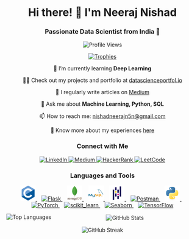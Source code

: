 <!-- Header Section -->
<h1 align="center">Hi there! 👋 I'm Neeraj Nishad</h1>
<h3 align="center">Passionate Data Scientist from India 🚀</h3>

<!-- Profile Views Badge -->
<p align="center">
  <img src="https://komarev.com/ghpvc/?username=nishadneeraj1&label=Profile%20views&color=0e75b6&style=flat" alt="Profile Views" />
</p>

<!-- Trophies -->
<p align="center">
  <a href="https://github.com/ryo-ma/github-profile-trophy">
    <img src="https://github-profile-trophy.vercel.app/?username=nishadneeraj1" alt="Trophies" />
  </a>
</p>

<!-- Introduction -->
<p align="center">
  🌱 I’m currently learning <strong>Deep Learning</strong>
</p>

<!-- Projects and Portfolio -->
<p align="center">
  👨‍💻 Check out my projects and portfolio at <a href="https://www.datascienceportfol.io/neeraj454">datascienceportfol.io</a>
</p>

<!-- Articles -->
<p align="center">
  📝 I regularly write articles on <a href="https://nishadneeraj.medium.com/">Medium</a>
</p>

<!-- Ask Me About -->
<p align="center">
  💬 Ask me about <strong>Machine Learning, Python, SQL</strong>
</p>

<!-- Contact Information -->
<p align="center">
  📫 How to reach me: <a href="mailto:nishadneerajn5n@gmail.com">nishadneerajn5n@gmail.com</a>
</p>

<!-- Experience -->
<p align="center">
  📄 Know more about my experiences <a href="https://drive.google.com/file/d/1wHEdOrnPRei95h0vGvxJAfTLc-oZYmq9/view?usp=sharing">here</a>
</p>

<!-- Social Media Links -->
<h3 align="center">Connect with Me</h3>
<p align="center">
  <a href="https://linkedin.com/in/neerajn5n" target="_blank">
    <img src="https://raw.githubusercontent.com/rahuldkjain/github-profile-readme-generator/master/src/images/icons/Social/linked-in-alt.svg" alt="LinkedIn" height="30" width="40" />
  </a>
  <a href="https://medium.com/@nishadneeraj.medium.com" target="_blank">
    <img src="https://raw.githubusercontent.com/rahuldkjain/github-profile-readme-generator/master/src/images/icons/Social/medium.svg" alt="Medium" height="30" width="40" />
  </a>
  <a href="https://www.hackerrank.com/nishadneerajn5n?hr_r=1" target="_blank">
    <img src="https://raw.githubusercontent.com/rahuldkjain/github-profile-readme-generator/master/src/images/icons/Social/hackerrank.svg" alt="HackerRank" height="30" width="40" />
  </a>
  <a href="https://leetcode.com/neerajn5n/" target="_blank">
    <img src="https://raw.githubusercontent.com/rahuldkjain/github-profile-readme-generator/master/src/images/icons/Social/leet-code.svg" alt="LeetCode" height="30" width="40" />
  </a>
</p>

<!-- Languages and Tools -->
<h3 align="center">Languages and Tools</h3>
<p align="center">
  <a href="https://www.cprogramming.com/" target="_blank" rel="noreferrer">
    <img src="https://raw.githubusercontent.com/devicons/devicon/master/icons/c/c-original.svg" alt="C" width="40" height="40"/>
  </a>
  <span>&nbsp;&nbsp;</span>
  <a href="https://flask.palletsprojects.com/" target="_blank" rel="noreferrer">
    <img src="https://www.vectorlogo.zone/logos/pocoo_flask/pocoo_flask-icon.svg" alt="Flask" width="40" height="40"/>
  </a>
  <span>&nbsp;&nbsp;</span>
  <a href="https://www.mongodb.com/" target="_blank" rel="noreferrer">
    <img src="https://raw.githubusercontent.com/devicons/devicon/master/icons/mongodb/mongodb-original-wordmark.svg" alt="MongoDB" width="40" height="40"/>
  </a>
  <span>&nbsp;&nbsp;</span>
  <a href="https://www.mysql.com/" target="_blank" rel="noreferrer">
    <img src="https://raw.githubusercontent.com/devicons/devicon/master/icons/mysql/mysql-original-wordmark.svg" alt="MySQL" width="40" height="40"/>
  </a>
  <span>&nbsp;&nbsp;</span>
  <a href="https://pandas.pydata.org/" target="_blank" rel="noreferrer">
    <img src="https://raw.githubusercontent.com/devicons/devicon/2ae2a900d2f041da66e950e4d48052658d850630/icons/pandas/pandas-original.svg" alt="Pandas" width="40" height="40"/>
  </a>
  <span>&nbsp;&nbsp;</span>
  <a href="https://postman.com" target="_blank" rel="noreferrer">
    <img src="https://www.vectorlogo.zone/logos/getpostman/getpostman-icon.svg" alt="Postman" width="40" height="40"/>
  </a>
  <span>&nbsp;&nbsp;</span>
  <a href="https://www.python.org" target="_blank" rel="noreferrer">
    <img src="https://raw.githubusercontent.com/devicons/devicon/master/icons/python/python-original.svg" alt="Python" width="40" height="40"/>
  </a>
  <span>&nbsp;&nbsp;</span>
  <a href="https://pytorch.org/" target="_blank" rel="noreferrer">
    <img src="https://www.vectorlogo.zone/logos/pytorch/pytorch-icon.svg" alt="PyTorch" width="40" height="40"/>
  </a>
  <span>&nbsp;&nbsp;</span>
  <a href="https://scikit-learn.org/" target="_blank" rel="noreferrer">
    <img src="https://upload.wikimedia.org/wikipedia/commons/0/05/Scikit_learn_logo_small.svg" alt="scikit_learn" width="40" height="40"/>
  </a>
  <span>&nbsp;&nbsp;</span>
  <a href="https://seaborn.pydata.org/" target="_blank" rel="noreferrer">
    <img src="https://seaborn.pydata.org/_images/logo-mark-lightbg.svg" alt="Seaborn" width="40" height="40"/>
  </a>
  <span>&nbsp;&nbsp;</span>
  <a href="https://www.tensorflow.org" target="_blank" rel="noreferrer">
    <img src="https://www.vectorlogo.zone/logos/tensorflow/tensorflow-icon.svg" alt="TensorFlow" width="40" height="40"/>
  </a>
  <!-- Add more icons for your preferred languages and tools -->
</p>

<!-- GitHub Stats -->
<p align="center">
  <img align="left" src="https://github-readme-stats.vercel.app/api/top-langs?username=nishadneeraj1&show_icons=true&locale=en&layout=compact" alt="Top Languages" />
</p>
<p align="center">
  <img align="center" src="https://github-readme-stats.vercel.app/api?username=nishadneeraj1&show_icons=true&locale=en" alt="GitHub Stats" />
</p>

<!-- GitHub Streak -->
<p align="center">
  <img align="center" src="https://github-readme-streak-stats.herokuapp.com/?user=nishadneeraj1&" alt="GitHub Streak" />
</p>

